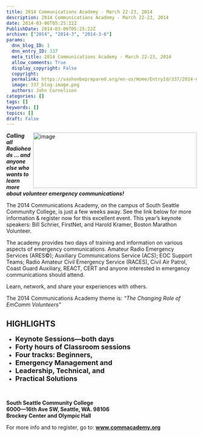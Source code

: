 ```yaml
---
title: 2014 Communications Academy - March 22-23, 2014
description: 2014 Communications Academy - March 22-23, 2014
date: 2014-03-06T05:25:22Z
PublishDate: 2014-03-06T05:25:22Z
archive: ["2014", "2014-3", "2014-3-6"]
params:
  dnn_blog_ID: 1
  dnn_entry_ID: 337
  meta_title: 2014 Communications Academy - March 22-23, 2014
  allow_comments: True
  display_copyright: False
  copyright:
  permalink: https://vashonbeprepared.org/en-us/Home/EntryId/337/2014-Communications-Academy-March-22-23-2014
  image: 337_blog-image.png
  authors: John Cornelison
categories: []
tags: []
keywords: []
topics: []
draft: False
---
```


<p><a href="./images/337/Windows-Live-Writer-645f321b8bdd_12B51-image_2.png"><img title="image" style="border-top: 0px; border-right: 0px; background-image: none; border-bottom: 0px; float: right; padding-top: 0px; padding-left: 0px; margin: 0px 0px 5px 5px; border-left: 0px; display: inline; padding-right: 0px" border="0" alt="image" src="./images/337/Windows-Live-Writer-645f321b8bdd_12B51-image_thumb.png" width="433" align="right" height="147" /></a><b><i>Calling all Radioheads … and anyone else who wants to learn more about volunteer emergency communications!</i></b></p>  <p>The 2014 Communications Academy, on the campus of South Seattle Community College, is just a few weeks away. See the link below for more information &amp; register now for this excellent event. This year’s keynote speakers: Bill Schrier, FirstNet, and Harold Kramer, Boston Marathon Volunteer.</p>  <p>The academy provides two days of training and information on various aspects of emergency communications. Amateur Radio Emergency Services (ARES©); Auxiliary Communications Service (ACS); EOC Support Teams; Radio Amateur Civil Emergency Service (RACES), Civil Air Patrol, Coast Guard Auxiliary, REACT, CERT and anyone interested in emergency communications should attend. </p>  <p>Learn, network, and share your experiences with others. </p>  <p>The 2014 Communications Academy theme is: <em>“The Changing Role of EmComm Volunteers</em><em>”</em></p>  <h2>HIGHLIGHTS</h2>  <ul>   <li><strong><font size="4">Keynote Sessions—both days</font></strong></li>    <li><strong><font size="4">Forty hours of Classroom sessions</font></strong></li>    <li><strong><font size="4">Four tracks: Beginners,</font></strong></li>    <li><strong><font size="4">Emergency Management and</font></strong></li>    <li><strong><font size="4">Leadership, Technical, and</font></strong></li>    <li><strong><font size="4">Practical Solutions</font></strong></li> </ul>  <p>&#160;</p>  <p><strong>South Seattle Community College     <br />6000—16th Ave SW, Seattle, WA. 98106      <br />Brockey Center and Olympic Hall</strong></p>  <p>For more info and to register, go to: <a href="http://www.commacademy.org"><strong>www.commacademy.org</strong></a></p>
